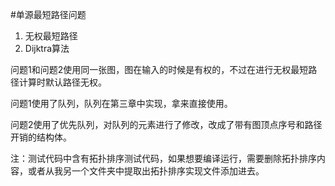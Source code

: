 #单源最短路径问题
1. 无权最短路径
2. Dijktra算法

问题1和问题2使用同一张图，图在输入的时候是有权的，不过在进行无权最短路径计算时默认路径无权。   

问题1使用了队列，队列在第三章中实现，拿来直接使用。

问题2使用了优先队列，对队列的元素进行了修改，改成了带有图顶点序号和路径开销的结构体。

注：测试代码中含有拓扑排序测试代码，如果想要编译运行，需要删除拓扑排序内容，或者从我另一个文件夹中提取出拓扑排序实现文件添加进去。